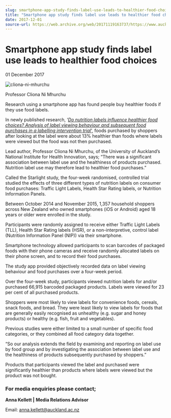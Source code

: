 ```yaml
---
slug: smartphone-app-study-finds-label-use-leads-to-healthier-food-choices
title: "Smartphone app study finds label use leads to healthier food choices"
date: 2017-12-01
source-url: https://web.archive.org/web/20171119163737/https://www.auckland.ac.nz/en/about/news-events-and-notices/news/news-2017/12/smartphone-app-study-finds-label-use-lead-to-healthier-food-choi.html
---
```

Smartphone app study finds label use leads to healthier food choices
====================================================================

01 December 2017

![cliona-ni-mhurchu](https://www.auckland.ac.nz/en/about/news-events-and-notices/news/news-2017/12/smartphone-app-study-finds-label-use-lead-to-healthier-food-choi/_jcr_content/par/textimage/image.img.jpg/1512078401237.jpg "cliona-ni-mhurchu")

Professor Cliona Ni Mhurchu

Research using a smartphone app has found people buy healthier foods if they use food labels.

In newly published research, ‘[_Do nutrition labels influence healthier food choices? Analysis of label viewing behaviour and subsequent food purchases in a labelling intervention trial_'](https://www.sciencedirect.com/science/article/pii/S0195666317309923?dgcid=raven_sd_aip_email), foods purchased by shoppers after looking at the label were about 13% healthier than foods where labels were viewed but the food was not then purchased.

Lead author, Professor Cliona Ni Mhurchu, of the University of Auckland’s National Institute for Health Innovation, says; “There was a significant association between label use and the healthiness of products purchased. Nutrition label use may therefore lead to healthier food purchases.”

Called the Starlight study, the four-week randomised, controlled trial studied the effects of three different types of nutrition labels on consumer food purchases: Traffic Light Labels, Health Star Rating labels, or Nutrition Information Panels.

Between October 2014 and November 2015, 1,357 household shoppers across New Zealand who owned smartphones (iOS or Android) aged 18 years or older were enrolled in the study.

Participants were randomly assigned to receive either Traffic Light Labels (TLL), Health Star Rating labels (HSR), or a non-interpretive, control label (Nutrition Information Panel (NIP)) via their smartphone.

Smartphone technology allowed participants to scan barcodes of packaged foods with their phone cameras and receive randomly allocated labels on their phone screen, and to record their food purchases.

The study app provided objectively recorded data on label viewing behaviour and food purchases over a four-week period.

Over the four-week study, participants viewed nutrition labels for and/or purchased 66,915 barcoded packaged products. Labels were viewed for 23 per cent of all purchased products.

Shoppers were most likely to view labels for convenience foods, cereals, snack foods, and bread. They were least likely to view labels for foods that are generally easily recognised as unhealthy (e.g. sugar and honey products) or healthy (e.g. fish, fruit and vegetables).

Previous studies were either limited to a small number of specific food categories, or they combined all food category data together.

“So our analysis extends the field by examining and reporting on label use by food group and by investigating the association between label use and the healthiness of products subsequently purchased by shoppers.”

Products that participants viewed the label and purchased were significantly healthier than products where labels were viewed but the product was not bought.

### **For media enquiries please contact;**

**Anna Kellett |** **Media Relations Advisor**

Email: [anna.kellett@auckland.ac.nz](mailto:anna.kellett@auckland.ac.nz)
